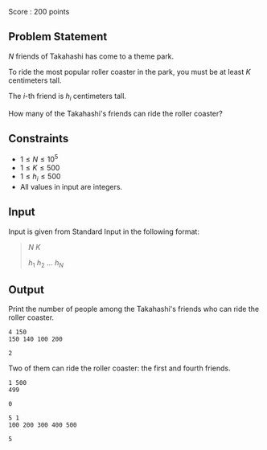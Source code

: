 Score : $200$ points

## Problem Statement

$N$ friends of Takahashi has come to a theme park.

To ride the most popular roller coaster in the park, you must be at least $K$ centimeters tall.

The $i$-th friend is $h_i$ centimeters tall.

How many of the Takahashi's friends can ride the roller coaster?

## Constraints

- $1 \le N \le 10^5$
- $1 \le K \le 500$
- $1 \le h_i \le 500$
- All values in input are integers.

## Input

Input is given from Standard Input in the following format:

> $N$ $K$
> 
> $h_1$ $h_2$ $\ldots$ $h_N$

## Output

Print the number of people among the Takahashi's friends who can ride the roller coaster.

```input1
4 150
150 140 100 200
```

```output1
2
```

Two of them can ride the roller coaster: the first and fourth friends.

```input2
1 500
499
```

```output2
0
```

```input3
5 1
100 200 300 400 500
```

```output3
5
```
